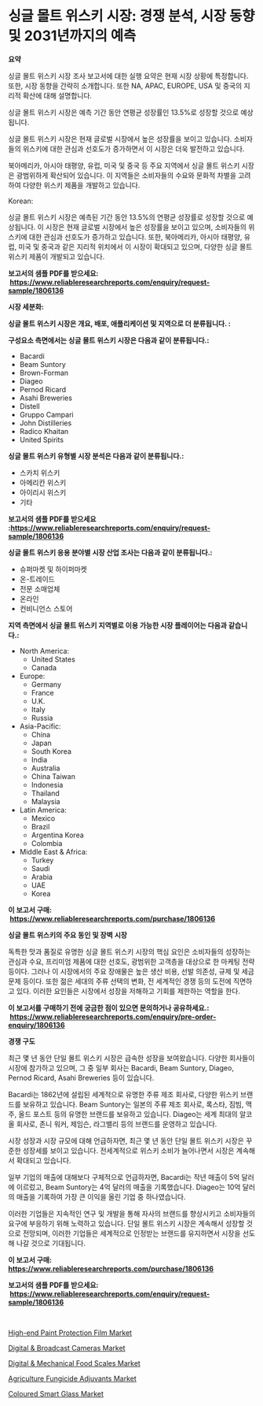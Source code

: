 <p><h1>싱글 몰트 위스키 시장: 경쟁 분석, 시장 동향 및 2031년까지의 예측</h1></p><p><strong>요약</strong></p>
<p><p>싱글 몰트 위스키 시장 조사 보고서에 대한 실행 요약은 현재 시장 상황에 특정합니다. 또한, 시장 동향을 간략히 소개합니다. 또한 NA, APAC, EUROPE, USA 및 중국의 지리적 확산에 대해 설명합니다.</p><p>싱글 몰트 위스키 시장은 예측 기간 동안 연평균 성장률인 13.5%로 성장할 것으로 예상됩니다.</p><p>싱글 몰트 위스키 시장은 현재 글로벌 시장에서 높은 성장률을 보이고 있습니다. 소비자들의 위스키에 대한 관심과 선호도가 증가하면서 이 시장은 더욱 발전하고 있습니다. </p><p>북아메리카, 아시아 태평양, 유럽, 미국 및 중국 등 주요 지역에서 싱글 몰트 위스키 시장은 광범위하게 확산되어 있습니다. 이 지역들은 소비자들의 수요와 문화적 차별을 고려하여 다양한 위스키 제품을 개발하고 있습니다.</p><p>Korean: </p><p>싱글 몰트 위스키 시장은 예측된 기간 동안 13.5%의 연평균 성장률로 성장할 것으로 예상됩니다. 이 시장은 현재 글로벌 시장에서 높은 성장률을 보이고 있으며, 소비자들의 위스키에 대한 관심과 선호도가 증가하고 있습니다. 또한, 북아메리카, 아시아 태평양, 유럽, 미국 및 중국과 같은 지리적 위치에서 이 시장이 확대되고 있으며, 다양한 싱글 몰트 위스키 제품이 개발되고 있습니다.</p></p>
<p><strong>보고서의 샘플 PDF를 받으세요: &nbsp;<a href="https://www.reliableresearchreports.com/enquiry/request-sample/1806136">https://www.reliableresearchreports.com/enquiry/request-sample/1806136</a></strong></p>
<p><strong>시장 세분화:</strong></p>
<p><strong> 싱글 몰트 위스키 시장은 개요, 배포, 애플리케이션 및 지역으로 더 분류됩니다. :</strong></p>
<p><strong>구성요소 측면에서는 싱글 몰트 위스키 시장은 다음과 같이 분류됩니다.:</strong></p>
<p><ul><li>Bacardi</li><li>Beam Suntory</li><li>Brown-Forman</li><li>Diageo</li><li>Pernod Ricard</li><li>Asahi Breweries</li><li>Distell</li><li>Gruppo Campari</li><li>John Distilleries</li><li>Radico Khaitan</li><li>United Spirits</li></ul></p>
<p><strong> 싱글 몰트 위스키 유형별 시장 분석은 다음과 같이 분류됩니다.:</strong></p>
<p><ul><li>스카치 위스키</li><li>아메리칸 위스키</li><li>아이리시 위스키</li><li>기타</li></ul></p>
<p><strong>보고서의 샘플 PDF를 받으세요 :<a href="https://www.reliableresearchreports.com/enquiry/request-sample/1806136">https://www.reliableresearchreports.com/enquiry/request-sample/1806136</a></strong></p>
<p><strong> 싱글 몰트 위스키 응용 분야별 시장 산업 조사는 다음과 같이 분류됩니다.:</strong></p>
<p><ul><li>슈퍼마켓 및 하이퍼마켓</li><li>온-트레이드</li><li>전문 소매업체</li><li>온라인</li><li>컨비니언스 스토어</li></ul></p>
<p><strong>지역 측면에서 싱글 몰트 위스키 지역별로 이용 가능한 시장 플레이어는 다음과 같습니다.:</strong></p>
<p><ul>
    <li>
        North America:
        <ul>
            <li>United States</li>
            <li>Canada</li>
        </ul>
    </li>
    <li>
        Europe:
        <ul>
            <li>Germany</li>
            <li>France</li>
            <li>U.K.</li>
            <li>Italy</li>
            <li>Russia</li>
        </ul>
    </li>
    <li>
        Asia-Pacific:
        <ul>
            <li>China</li>
            <li>Japan</li>
            <li>South Korea</li>
            <li>India</li>
            <li>Australia</li>
            <li>China Taiwan</li>
            <li>Indonesia</li>
            <li>Thailand</li>
            <li>Malaysia</li>
        </ul>
    </li>
    <li>
        Latin America:
        <ul>
            <li>Mexico</li>
            <li>Brazil</li>
            <li>Argentina Korea</li>
            <li>Colombia</li>
        </ul>
    </li>
    <li>
        Middle East & Africa:
        <ul>
            <li>Turkey</li>
            <li>Saudi</li>
            <li>Arabia</li>
            <li>UAE</li>
            <li>Korea</li>
        </ul>
    </li>
    </ul></p>
<p><strong>이 보고서 구매: &nbsp;<a href="https://www.reliableresearchreports.com/purchase/1806136">https://www.reliableresearchreports.com/purchase/1806136</a></strong></p>
<p><strong>싱글 몰트 위스키의 주요 동인 및 장벽 시장</strong></p>
<p><p>독특한 맛과 품질로 유명한 싱글 몰트 위스키 시장의 핵심 요인은 소비자들의 성장하는 관심과 수요, 프리미엄 제품에 대한 선호도, 광범위한 고객층을 대상으로 한 마케팅 전략 등이다. 그러나 이 시장에서의 주요 장애물은 높은 생산 비용, 선발 의존성, 규제 및 세금 문제 등이다. 또한 젊은 세대의 주류 선택의 변화, 전 세계적인 경쟁 등의 도전에 직면하고 있다. 이러한 요인들은 시장에서 성장을 저해하고 기회를 제한하는 역할을 한다.</p></p>
<p><strong>이 보고서를 구매하기 전에 궁금한 점이 있으면 문의하거나 공유하세요.: &nbsp;<a href="https://www.reliableresearchreports.com/enquiry/pre-order-enquiry/1806136">https://www.reliableresearchreports.com/enquiry/pre-order-enquiry/1806136</a></strong></p>
<p><strong>경쟁 구도</strong></p>
<p><p>최근 몇 년 동안 단일 몰트 위스키 시장은 급속한 성장을 보여왔습니다. 다양한 회사들이 시장에 참가하고 있으며, 그 중 일부 회사는 Bacardi, Beam Suntory, Diageo, Pernod Ricard, Asahi Breweries 등이 있습니다.</p><p>Bacardi는 1862년에 설립된 세계적으로 유명한 주류 제조 회사로, 다양한 위스키 브랜드를 보유하고 있습니다. Beam Suntory는 일본의 주류 제조 회사로, 록스타, 짐빔, 맥주, 올드 포스트 등의 유명한 브랜드를 보유하고 있습니다. Diageo는 세계 최대의 알코올 회사로, 존니 워커, 제임슨, 라그밸리 등의 브랜드를 운영하고 있습니다.</p><p>시장 성장과 시장 규모에 대해 언급하자면, 최근 몇 년 동안 단일 몰트 위스키 시장은 꾸준한 성장세를 보이고 있습니다. 전세계적으로 위스키 소비가 늘어나면서 시장은 계속해서 확대되고 있습니다.</p><p>일부 기업의 매출에 대해보다 구체적으로 언급하자면, Bacardi는 작년 매출이 5억 달러에 이르렀고, Beam Suntory는 4억 달러의 매출을 기록했습니다. Diageo는 10억 달러의 매출을 기록하여 가장 큰 이익을 올린 기업 중 하나였습니다.</p><p>이러한 기업들은 지속적인 연구 및 개발을 통해 자사의 브랜드를 향상시키고 소비자들의 요구에 부응하기 위해 노력하고 있습니다. 단일 몰트 위스키 시장은 계속해서 성장할 것으로 전망되며, 이러한 기업들은 세계적으로 인정받는 브랜드를 유지하면서 시장을 선도해 나갈 것으로 기대됩니다.</p></p>
<p><strong>이 보고서 구매: &nbsp; <a href="https://www.reliableresearchreports.com/purchase/1806136">https://www.reliableresearchreports.com/purchase/1806136</a></strong></p>
<p><strong>보고서의 샘플 PDF를 받으세요: &nbsp;<a href="https://www.reliableresearchreports.com/enquiry/request-sample/1806136">https://www.reliableresearchreports.com/enquiry/request-sample/1806136</a></strong><strong></strong></p>
<p>&nbsp;</p>
<p><p><a href="https://crocus-run-b5a.notion.site/Decoding-the-High-end-Paint-Protection-Film-Market-A-Deep-Dive-into-the-Latest-Market-Trends-Marke-839db326db284dc4a494f67f57c7beac">High-end Paint Protection Film Market</a></p><p><a href="https://view.publitas.com/reportprime-1/digital-broadcast-cameras-market-analysis-examines-its-scope-on-growth-opportunities-and-forecasted-trends-spanning-from-2024-to-2031/">Digital & Broadcast Cameras Market</a></p><p><a href="https://view.publitas.com/reportprime-1/digital-mechanical-food-scales-market-size-growing-and-forecasted-for-period-from-2024-2031-and-provides-complete-market-analysis-of-this-market/">Digital & Mechanical Food Scales Market</a></p><p><a href="https://gratis-rainforest-2ca.notion.site/Agriculture-Fungicide-Adjuvants-Market-Size-Focuses-on-Market-Dynamics-In-Depth-Analysis-and-Future-3b9dd386c00142169918c958cbc60f62">Agriculture Fungicide Adjuvants Market</a></p><p><a href="https://metal-farmhouse-e95.notion.site/Coloured-Smart-Glass-Market-Challenges-Opportunities-and-Growth-Drivers-and-Major-Market-Players--cbea904924a74d56b0db409d3fbe8964">Coloured Smart Glass Market</a></p></p>